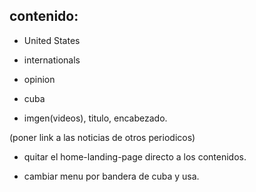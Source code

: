 ## contenido: 
- United States
- internationals 
- opinion
- cuba


- imgen(videos), titulo, encabezado.

(poner link a las noticias de otros periodicos)

- quitar el home-landing-page directo a los contenidos.

- cambiar menu por bandera de cuba y usa. 